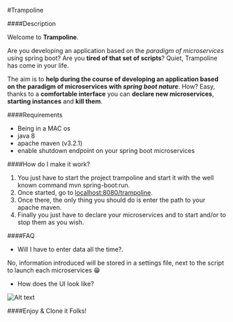 #Trampoline

####Description

Welcome to **Trampoline**.

Are you developing an application based on the _paradigm of microservices_ using spring boot? Are you **tired of that set of scripts**? Quiet, Trampoline has come in your life.

The aim is to **help during the course of developing an application based on the paradigm of microservices with _spring boot nature_**. How? Easy, thanks to a **comfortable interface** you can **declare new microservices**, **starting instances** and **kill them**.

####Requirements

* Being in a MAC os
* java 8
* apache maven (v3.2.1)
* enable shutdown endpoint on your spring boot microservices

####How do I make it work?

1. You just have to start the project trampoline and start it with the well known command mvn spring-boot:run. 
2. Once started, go to [localhost:8080/trampoline](http://localhost:8080/trampoline). 
3. Once there, the only thing you should do is enter the path to your apache maven. 
4. Finally you just have to declare your microservices and to start and/or to stop them as you wish.

####FAQ
* Will I have to enter data all the time?.

No, information introduced will be stored in a settings file, next to the script to launch each microservices :grin:

* How does the UI look like?

![Alt text](https://github.com/ErnestOrt/Trampoline/blob/master/ScreenshotTrampoline.png)

####Enjoy & Clone it Folks!
